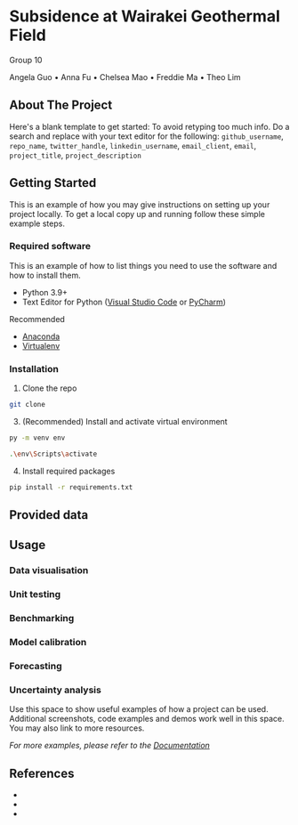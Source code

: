 
# Subsidence at Wairakei Geothermal Field
Group 10

Angela Guo • Anna Fu • Chelsea Mao • Freddie Ma • Theo Lim

<!-- ABOUT THE PROJECT -->
## About The Project

Here's a blank template to get started: To avoid retyping too much info. Do a search and replace with your text editor for the following: `github_username`, `repo_name`, `twitter_handle`, `linkedin_username`, `email_client`, `email`, `project_title`, `project_description`

<!-- GETTING STARTED -->
## Getting Started

This is an example of how you may give instructions on setting up your project locally.
To get a local copy up and running follow these simple example steps.

### Required software

This is an example of how to list things you need to use the software and how to install them.
* Python 3.9+
* Text Editor for Python ([Visual Studio Code](https://code.visualstudio.com/) or [PyCharm](https://www.jetbrains.com/pycharm/))

Recommended
* [Anaconda](https://www.anaconda.com/)
* [Virtualenv](https://virtualenv.pypa.io/en/latest/installation.html)


### Installation

1. Clone the repo
```sh
git clone
```

3. (Recommended) Install and activate virtual environment
```sh
py -m venv env

.\env\Scripts\activate
```

4. Install required packages
  ```sh
  pip install -r requirements.txt
  ```

<!-- USAGE EXAMPLES -->
## Provided data


## Usage

### Data visualisation

### Unit testing

### Benchmarking

### Model calibration

### Forecasting

### Uncertainty analysis

Use this space to show useful examples of how a project can be used. Additional screenshots, code examples and demos work well in this space. You may also link to more resources.

_For more examples, please refer to the [Documentation](https://example.com)_


<!-- ACKNOWLEDGMENTS -->
## References

* []()
* []()
* []()
